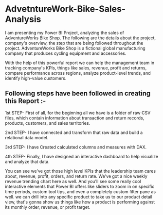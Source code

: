 # AdvetntureWork-Bike-Sales-Analysis

I am presenting my Power BI Project, analyzing the sales of AdventureWorks Bike Shop.
The following are the details about the project, company's overview, the step that are being followed throughout the project.
AdventureWorks Bike Shop is a fictional global manufacturing company that produces cycling equipment and accessories.

With the help of this powerful report we can help the management team in tracking company's KPIs, things like sales, revenue, profit and returns, compare performance across regions, analyze product-level trends, and identify high-value customers.

## Following steps have been followed in creating this Report :-

1st STEP- First of all, for the beginning all we have is a folder of raw CSV files, which contain information about transaction and return records, products, customers, and sales territories.

2nd STEP- I have connected and transform that raw data and build a relational data model.

3rd STEP- I have Created calculated columns and measures with DAX.

4th STEP- Finally, I have designed an interactive dashboard to help visualize and analyze that data.	

You can see we've got those high level KPIs that the leadership team cares about, revenue, profit, orders, and return rate.
We've got a nice weekly revenue trending chart here as well.
And you'll see some really cool interactive elements that Power BI offers like sliders to zoom in on specific time periods, custom tool tips, and even a completely custom filter pane as well.
we can drill into any specific product to take us to our product detail view, that's gonna show us things like how a product is performing against its monthly order, revenue, or profit target.

